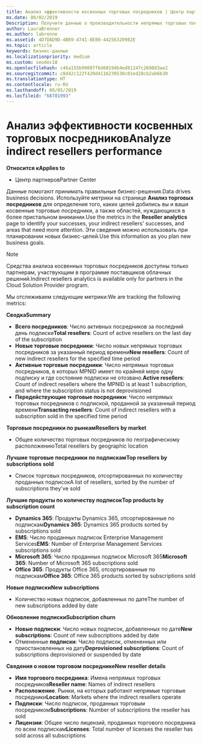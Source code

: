 ```yaml
---
title: Анализ эффективности косвенных торговых посредников | Центр партнеров
ms.date: 08/02/2019
Description: Получите данные о производительности непрямых торговых посредников, чтобы узнать об успехах, а также об областях, которые могут потребовать дополнительных внимания.
author: LauraBrenner
ms.author: labrenne
ms.assetid: 4D7DAD9D-4B69-4741-8E80-44256320982E
ms.topic: article
keywords: бизнес-данные
ms.localizationpriority: medium
ms.custom: seodec18
ms.openlocfilehash: c46a155b99087f6d6019db4ed81247c269883ae2
ms.sourcegitcommit: c8d42c122f420d4116239530c01ed28cb2ab6b30
ms.translationtype: HT
ms.contentlocale: ru-RU
ms.lasthandoff: 08/05/2019
ms.locfileid: "68781993"
---
```

# <a name="analyze-indirect-resellers-performance"></a><span data-ttu-id="4d530-104">Анализ эффективности косвенных торговых посредников</span><span class="sxs-lookup"><span data-stu-id="4d530-104">Analyze indirect resellers performance</span></span> 

<span data-ttu-id="4d530-105">**Относится к**</span><span class="sxs-lookup"><span data-stu-id="4d530-105">**Applies to**</span></span>
- <span data-ttu-id="4d530-106">Центр партнеров</span><span class="sxs-lookup"><span data-stu-id="4d530-106">Partner Center</span></span>

<span data-ttu-id="4d530-107">Данные помогают принимать правильные бизнес-решения.</span><span class="sxs-lookup"><span data-stu-id="4d530-107">Data drives business decisions.</span></span> <span data-ttu-id="4d530-108">Используйте метрики на странице **Анализ торговых посредников** для определения того, каких целей добились вы и ваши косвенные торговые посредники, а также областей, нуждающихся в более пристальном внимании.</span><span class="sxs-lookup"><span data-stu-id="4d530-108">Use the metrics in the **Reseller analytics** page to identify your successes, your indirect resellers' successes, and areas that need more attention.</span></span> <span data-ttu-id="4d530-109">Эти сведения можно использовать при планировании новых бизнес-целей.</span><span class="sxs-lookup"><span data-stu-id="4d530-109">Use this information as you plan new business goals.</span></span>

> [!NOTE]
> <span data-ttu-id="4d530-110">Средства анализа косвенных торговых посредников доступны только партнерам, участвующим в программе поставщиков облачных решений.</span><span class="sxs-lookup"><span data-stu-id="4d530-110">Indirect resellers analytics is available only for partners in the Cloud Solution Provider program.</span></span>

<span data-ttu-id="4d530-111">Мы отслеживаем следующие метрики:</span><span class="sxs-lookup"><span data-stu-id="4d530-111">We are tracking the following metrics:</span></span>

<span data-ttu-id="4d530-112">**Сводка**</span><span class="sxs-lookup"><span data-stu-id="4d530-112">**Summary**</span></span>  
 - <span data-ttu-id="4d530-113">**Всего посредников**: Число активных посредников за последний день подписки</span><span class="sxs-lookup"><span data-stu-id="4d530-113">**Total resellers**: Count of active resellers on the last day of the subscription</span></span>  
 - <span data-ttu-id="4d530-114">**Новые торговые посредники**: Число новых непрямых торговых посредников за указанный период времени</span><span class="sxs-lookup"><span data-stu-id="4d530-114">**New resellers**: Count of new indirect resellers for the specified time period</span></span>  
 - <span data-ttu-id="4d530-115">**Активные торговые посредники**: Число непрямых торговых посредников, в которых MPNID имеет по крайней мере одну подписку и где состояние подписки не отозвано.</span><span class="sxs-lookup"><span data-stu-id="4d530-115">**Active resellers**: Count of indirect resellers where the MPNID is at least 1 subscription, and where the subscription status is not deprovisioned</span></span>  
 - <span data-ttu-id="4d530-116">**Передействующие торговые посредники**: Число непрямых торговых посредников с подпиской, проданной за указанный период времени</span><span class="sxs-lookup"><span data-stu-id="4d530-116">**Transacting resellers**: Count of indirect resellers with a subscription sold in the specified time period</span></span>  

<span data-ttu-id="4d530-117">**Торговые посредники по рынкам**</span><span class="sxs-lookup"><span data-stu-id="4d530-117">**Resellers by market**</span></span>  
 - <span data-ttu-id="4d530-118">Общее количество торговых посредников по географическому расположению</span><span class="sxs-lookup"><span data-stu-id="4d530-118">Total resellers by geographic location</span></span>  

<span data-ttu-id="4d530-119">**Лучшие торговые посредники по подпискам**</span><span class="sxs-lookup"><span data-stu-id="4d530-119">**Top resellers by subscriptions sold**</span></span>
 - <span data-ttu-id="4d530-120">Список торговых посредников, отсортированных по количеству проданных подписок</span><span class="sxs-lookup"><span data-stu-id="4d530-120">A list of resellers, sorted by the number of subscriptions they've sold</span></span>  

<span data-ttu-id="4d530-121">**Лучшие продукты по количеству подписок**</span><span class="sxs-lookup"><span data-stu-id="4d530-121">**Top products by subscription count**</span></span>  
 - <span data-ttu-id="4d530-122">**Dynamics 365**: Продукты Dynamics 365, отсортированные по подпискам</span><span class="sxs-lookup"><span data-stu-id="4d530-122">**Dynamics 365**: Dynamics 365 products sorted by subscriptions sold</span></span>  
 - <span data-ttu-id="4d530-123">**EMS**: Число проданных подписок Enterprise Management Services</span><span class="sxs-lookup"><span data-stu-id="4d530-123">**EMS**: Number of Enterprise Management Services subscriptions sold</span></span>  
 - <span data-ttu-id="4d530-124">**Microsoft 365**: Число проданных подписок Microsoft 365</span><span class="sxs-lookup"><span data-stu-id="4d530-124">**Microsoft 365**: Number of Microsoft 365 subscriptions sold</span></span>  
 - <span data-ttu-id="4d530-125">**Office 365**: Продукты Office 365, отсортированные по подпискам</span><span class="sxs-lookup"><span data-stu-id="4d530-125">**Office 365**: Office 365 products sorted by subscriptions sold</span></span>  

<span data-ttu-id="4d530-126">**Новые подписки**</span><span class="sxs-lookup"><span data-stu-id="4d530-126">**New subscriptions**</span></span>  
 - <span data-ttu-id="4d530-127">Количество новых подписок, добавленных по дате</span><span class="sxs-lookup"><span data-stu-id="4d530-127">The number of new subscriptions added by date</span></span>  

<span data-ttu-id="4d530-128">**Обновление подписки**</span><span class="sxs-lookup"><span data-stu-id="4d530-128">**Subscription churn**</span></span>  
 - <span data-ttu-id="4d530-129">**Новые подписки**: Число новых подписок, добавленных по дате</span><span class="sxs-lookup"><span data-stu-id="4d530-129">**New subscriptions**: Count of new subscriptions added by date</span></span>  
 - <span data-ttu-id="4d530-130">Отмененные **подписки**: Число подписок, отмененных или приостановленных на дату</span><span class="sxs-lookup"><span data-stu-id="4d530-130">**Deprovisioned subscriptions**: Count of subscriptions deprovisioned or suspended by date</span></span>  

<span data-ttu-id="4d530-131">**Сведения о новом торговом посреднике**</span><span class="sxs-lookup"><span data-stu-id="4d530-131">**New reseller details**</span></span>  
 - <span data-ttu-id="4d530-132">**Имя торгового посредника**: Имена непрямых торговых посредников</span><span class="sxs-lookup"><span data-stu-id="4d530-132">**Reseller name**: Names of indirect resellers</span></span>  
 - <span data-ttu-id="4d530-133">**Расположение**. Рынки, на которых работают непрямые торговые посредники</span><span class="sxs-lookup"><span data-stu-id="4d530-133">**Location**: Markets where the indirect resellers operate</span></span>  
 - <span data-ttu-id="4d530-134">**Подписки**: Число подписок, проданных торговым посредником</span><span class="sxs-lookup"><span data-stu-id="4d530-134">**Subscriptions**: Number of subscriptions the reseller has sold</span></span>  
 - <span data-ttu-id="4d530-135">**Лицензии**: Общее число лицензий, проданных торгового посредника по всем подпискам</span><span class="sxs-lookup"><span data-stu-id="4d530-135">**Licenses**: Total number of licenses the reseller has sold across all subscriptions</span></span>  
  
  